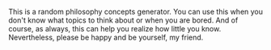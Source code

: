 This is a random philosophy concepts generator. You can use this when you don't know what topics to think about or when you are bored. And of course, as always, this can help you realize how little you know. Nevertheless, please be happy and be yourself, my friend.